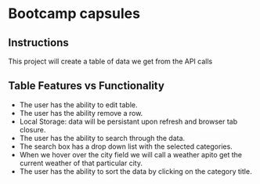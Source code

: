 # Bootcamp capsules
## Instructions
This project will create a table of data we get from the API calls

## Table Features vs Functionality 
* The user has the ability to edit table.
* The user has the ability remove a row.
* Local Storage: data will be persistant upon refresh and browser tab closure.
* The user has the ability to search through the data.
* The search box has a drop down list with the selected categories.
* When we hover over the city field we will call a weather apito get the current weather of that particular city.
* The user has the ability to sort the data by clicking on the category title. 